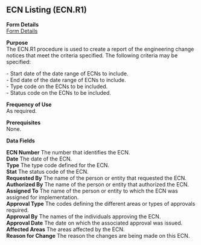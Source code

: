 ##  ECN Listing (ECN.R1)

<PageHeader />

**Form Details**  
[ Form Details ](ECN-R1-1/README.md)   

**Purpose**  
The ECN.R1 procedure is used to create a report of the engineering change
notices that meet the criteria specified. The following criteria may be
specified:  
  
\- Start date of the date range of ECNs to include.  
\- End date of the date range of ECNs to include.  
\- Type code on the ECNs to be included.  
\- Status code on the ECNs to be included.

**Frequency of Use**  
As required.

**Prerequisites**  
None.

**Data Fields**

**ECN Number** The number that identifies the ECN.  
**Date** The date of the ECN.  
**Type** The type code defined for the ECN.  
**Stat** The status code of the ECN.  
**Requested By** The name of the person or entity that requested the ECN.  
**Authorized By** The name of the person or entity that authorized the ECN.  
**Assigned To** The name of the person or entity to which the ECN was assigned
for implementation.  
**Approval Type** The codes defining the different areas or types of approvals
required.  
**Approval By** The names of the individuals approving the ECN.  
**Approval Date** The date on which the associated approval was issued.  
**Affected Areas** The areas affected by the ECN.  
**Reason for Change** The reason the changes are being made on this ECN.  
  
<badge text= "Version 8.10.57" vertical="middle" />

<PageFooter />